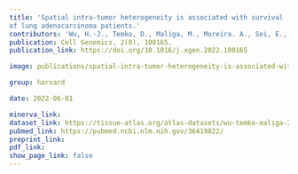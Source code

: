 ```yaml
---
title: 'Spatial intra-tumor heterogeneity is associated with survival
of lung adenocarcinoma patients.'
contributors: 'Wu, H.-J., Temko, D., Maliga, M., Moreira. A., Sei, E., Conterno Minussi, D., Dean, J., Lee, C. Xu, Q., ... Michor, F. (2022).'
publication: Cell Genomics, 2(8), 100165.
publication_link: https://doi.org/10.1016/j.xgen.2022.100165

image: publications/spatial-intra-tumor-heterogeneity-is-associated-with-survival-of-lung-adenocarcimoma-patients.jpg

group: harvard

date: 2022-06-01

minerva_link:
dataset_link: https://tissue-atlas.org/atlas-datasets/wu-temko-maliga-2022/
pubmed_link: https://pubmed.ncbi.nlm.nih.gov/36419822/
preprint_link:
pdf_link:
show_page_link: false
---
```

